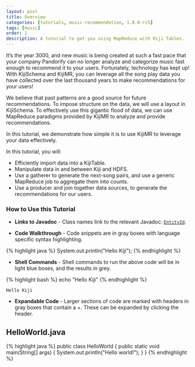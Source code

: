 ```yaml
---
layout: post
title: Overview
categories: [tutorials, music-recommendation, 1.0.0-rc5]
tags: [music]
order: 1
description: A tutorial to get you using MapReduce with Kiji Tables.
---
```


It’s the year 3000, and new music is being created at such a fast pace that your company Pandorify can no longer analyze and categorize music fast enough to recommend it to your users.  Fortunately, technology has kept up! With KijiSchema and KijiMR, you can leverage all the song play data you have collected over the last thousand years to make recommendations for your users!

We believe that past patterns are a good source for future recommendations.   To impose structure on the data, we will use a layout in KijiSchema.  To effectively use this gigantic flood of data, we can use MapReduce paradigms provided by KijiMR to analyze and provide recommendations.

In this tutorial, we demonstrate how simple it is to use KijiMR to leverage your data effectively.

 In this tutorial, you will:

* Efficiently import data into a KijiTable.
* Manipulate data in and between Kiji and HDFS.
* Use a gatherer to generate the next-song pairs, and use a generic MapReduce job to aggregate them into counts.
* Use a producer and join together data sources, to generate the recommendations for our users.

### How to Use this Tutorial

* **Links to Javadoc** - Class names link to the relevant Javadoc:
[`EntityId`]({{site.api_schema_rc4}}/EntityId.html).

* **Code Walkthrough** - Code snippets are in gray boxes with language specific syntax highlighting.

{% highlight java %}
System.out.println("Hello Kiji");
{% endhighlight %}

* **Shell Commands** - Shell commands to run the above code will be in light blue boxes, and the results in grey.

<div class="userinput">
{% highlight bash %}
echo "Hello Kiji"
{% endhighlight %}
</div>

    Hello Kiji

* **Expandable Code** - Larger sections of code are marked with headers in gray boxes that contain a 
+. These can be expanded by clicking the header.

<div id="accordion-container">
  <h2 class="accordion-header"> HelloWorld.java </h2>
     <div class="accordion-content">
{% highlight java %}
public class HelloWorld {
  public static void main(String[] args) {
    System.out.println("Hello world!");
  }
}
{% endhighlight %}
  </div>
</div>
